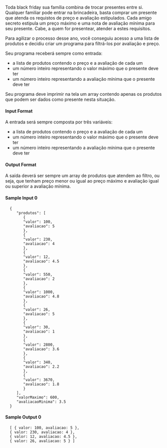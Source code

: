 Toda black friday sua família combina de trocar presentes entre si. Qualquer familiar pode entrar na brincadeira, basta comprar um presente que atenda os requistos de preço e avaliação estipulados. Cada amigo secreto estipula um preço máximo e uma nota de avaliação mínima para seu presente. Cabe, a quem for presentear, atender a estes requisitos.

Para agilizar o processo desse ano, você conseguiu acesso a uma lista de produtos e decidiu criar um programa para filtrá-los por avaliação e preço.

Seu programa receberá sempre como entrada:

-   a lista de produtos contendo o preço e a avaliação de cada um
-   um número inteiro representando o valor máximo que o presente deve ter
-   um número inteiro representando a avaliação mínima que o presente deve ter

Seu programa deve imprimir na tela um array contendo apenas os produtos que podem ser dados como presente nesta situação.

#### Input Format

A entrada será sempre composta por três variáveis:

-   a lista de produtos contendo o preço e a avaliação de cada um
-   um número inteiro representando o valor máximo que o presente deve ter
-   um número inteiro representando a avaliação mínima que o presente deve ter

#### Output Format

A saída deverá ser sempre um array de produtos que atendem ao filtro, ou seja, que tenham preço menor ou igual ao preço máximo e avaliação igual ou superior a avaliação mínima.

#### Sample Input 0

      {
         "produtos": [
            {
            "valor": 100,
            "avaliacao": 5
            },
            {
            "valor": 230,
            "avaliacao": 4
            },
            {
            "valor": 12,
            "avaliacao": 4.5
            },
            {
            "valor": 550,
            "avaliacao": 2
            },
            {
            "valor": 1000,
            "avaliacao": 4.8
            },
            {
            "valor": 26,
            "avaliacao": 5
            },
            {
            "valor": 30,
            "avaliacao": 1
            },
            {
            "valor": 2800,
            "avaliacao": 3.6
            },
            {
            "valor": 340,
            "avaliacao": 2.2
            },
            {
            "valor": 3670,
            "avaliacao": 1.8
            }
         ],
         "valorMaximo": 600,
         "avaliacaoMinima": 3.5
      }

#### Sample Output 0

      [ { valor: 100, avaliacao: 5 },
      { valor: 230, avaliacao: 4 },
      { valor: 12, avaliacao: 4.5 },
      { valor: 26, avaliacao: 5 } ]
